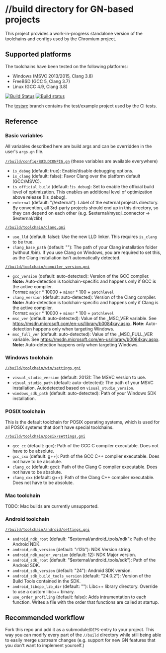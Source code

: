 # //build directory for GN-based projects

This project provides a work-in-progress standalone version of the toolchains and configs used by the Chromium project.

## Supported platforms

The toolchains have been tested on the following platforms:

* Windows (MSVC 2013/2015, Clang 3.8)
* FreeBSD (GCC 5, Clang 3.7)
* Linux (GCC 4.9, Clang 3.8)

[![Build Status](https://travis-ci.org/timniederhausen/gn-build.svg?branch=master)](https://travis-ci.org/timniederhausen/gn-build)
[![Build status](https://ci.appveyor.com/api/projects/status/jpot0c7wp6e78lkk?svg=true)](https://ci.appveyor.com/project/timniederhausen/gn-build)

The [testsrc](https://github.com/timniederhausen/gn-build/tree/testsrc)
branch contains the test/example project used by the CI tests.

## Reference

### Basic variables

All variables described here are build args and can be overridden in the user's
`args.gn` file.

[`//build/config/BUILDCONFIG.gn`](config/BUILDCONFIG.gn)
(these variables are available everywhere)

* `is_debug` (default: true): Enable/disable debugging options.
* `is_clang` (default: false): Favor Clang over the platform default (GCC/MSVC).
* `is_official_build` (default: !`is_debug`): Set to enable the official build
  level of optimization. This enables an additional level of optimization above
  release (!is_debug).
* `external` (default: "//external"): Label of the external projects directory.
  By convention, all 3rd-party projects should end up in this directory, so they
  can depend on each other (e.g. $external/mysql_connector -> $external/zlib)

[`//build/toolchain/clang.gni`](toolchain/clang.gni)

* `use_lld` (default: false): Use the new LLD linker.
  This requires `is_clang` to be true.
* `clang_base_path` (default: ""): The path of your Clang installation folder
  (without /bin). If you use Clang on Windows, you are required to set this,
  as the Clang installation isn't automatically detected.

[`//build/toolchain/compiler_version.gni`](toolchain/compiler_version.gni)

* `gcc_version` (default: auto-detected): Version of the GCC compiler.
  **Note:** Auto-detection is toolchain-specific and happens only if GCC is the
  active compiler. <br>
  Format: `major` * 10000 + `minor` * 100 + `patchlevel`
* `clang_version` (default: auto-detected): Version of the Clang compiler.
  **Note:** Auto-detection is toolchain-specific and happens only if Clang is
  the active compiler. <br>
  Format: `major` * 10000 + `minor` * 100 + `patchlevel`
* `msc_ver` (default: auto-detected): Value of the _MSC_VER variable.
  See https://msdn.microsoft.com/en-us/library/b0084kay.aspx.
  **Note:** Auto-detection happens only when targeting Windows.
* `msc_full_ver` (default: auto-detected): Value of the _MSC_FULL_VER variable.
  See https://msdn.microsoft.com/en-us/library/b0084kay.aspx.
  **Note:** Auto-detection happens only when targeting Windows.

### Windows toolchain

[`//build/toolchain/win/settings.gni`](toolchain/win/settings.gni)

* `visual_studio_version` (default: 2013): The MSVC version to use.
* `visual_studio_path` (default: auto-detected): The path of your MSVC installation.
  Autodetected based on `visual_studio_version`.
* `windows_sdk_path` (default: auto-detected):
  Path of your Windows SDK installation.

### POSIX toolchain

This is the default toolchain for POSIX operating systems,
which is used for all POSIX systems that don't have special toolchains.

[`//build/toolchain/posix/settings.gni`](toolchain/posix/settings.gni)

* `gcc_cc` (default: gcc): Path of the GCC C compiler executable.
  Does not have to be absolute.
* `gcc_cxx` (default: g++): Path of the GCC C++ compiler executable.
  Does not have to be absolute.
* `clang_cc` (default: gcc): Path of the Clang C compiler executable.
  Does not have to be absolute.
* `clang_cxx` (default: g++): Path of the Clang C++ compiler executable.
  Does not have to be absolute.

### Mac toolchain

TODO: Mac builds are currently unsupported.

### Android toolchain

[`//build/toolchain/android/settings.gni`](toolchain/android/settings.gni)

* `android_ndk_root` (default: "$external/android_tools/ndk"):
  Path of the Android NDK.
* `android_ndk_version` (default: "r12b"): NDK Version string.
* `android_ndk_major_version` (default: 12): NDK Major version.
* `android_sdk_root` (default: "$external/android_tools/sdk"):
  Path of the Android SDK.
* `android_sdk_version` (default: "24"): Android SDK version.
* `android_sdk_build_tools_version` (default: "24.0.2"):
  Version of the Build Tools contained in the SDK.
* `android_libcpp_lib_dir` (default: ""): Libc++ library directory.
  Override to use a custom libc++ binary.
* `use_order_profiling` (default: false): Adds intrumentation to each function.
  Writes a file with the order that functions are called at startup.

## Recommended workflow

Fork this repo and add it as a submodule/`DEPS`-entry to your project.
This way you can modify every part of the `//build` directory while still being
able to easily merge upstream changes (e.g. support for new GN features that
you don't want to implement yourself.)
